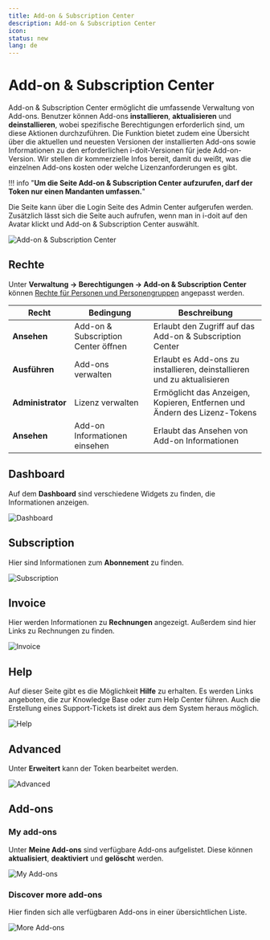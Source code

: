 ```yaml
---
title: Add-on & Subscription Center
description: Add-on & Subscription Center
icon:
status: new
lang: de
---
```


# Add-on & Subscription Center

Add-on & Subscription Center ermöglicht die umfassende Verwaltung von Add-ons. Benutzer können Add-ons **installieren**, **aktualisieren** und **deinstallieren**, wobei spezifische Berechtigungen erforderlich sind, um diese Aktionen durchzuführen. Die Funktion bietet zudem eine Übersicht über die aktuellen und neuesten Versionen der installierten Add-ons sowie Informationen zu den erforderlichen i-doit-Versionen für jede Add-on-Version. Wir stellen dir kommerzielle Infos bereit, damit du weißt, was die einzelnen Add-ons kosten oder welche Lizenzanforderungen es gibt.

!!! info "**Um die Seite Add-on & Subscription Center aufzurufen, darf der Token nur einen Mandanten umfassen.**"

Die Seite kann über die Login Seite des Admin Center aufgerufen werden. Zusätzlich lässt sich die Seite auch aufrufen, wenn man in i-doit auf den Avatar klickt und Add-on & Subscription Center auswählt.

![Add-on & Subscription Center](../assets/images/de/administration/add-on-and-subscription-center/asc-1.png)

## Rechte

Unter **Verwaltung → Berechtigungen → Add-on & Subscription Center** können [Rechte für Personen und Personengruppen](../../effizientes-dokumentieren/rechteverwaltung/index.md) angepasst werden.

| Recht             | Bedingung                           | Beschreibung                                                              |
| ----------------- | ----------------------------------- | ------------------------------------------------------------------------- |
| **Ansehen**       | Add-on & Subscription Center öffnen | Erlaubt den Zugriff auf das Add-on & Subscription Center                  |
| **Ausführen**     | Add-ons verwalten                   | Erlaubt es Add-ons zu installieren, deinstallieren und zu aktualisieren   |
| **Administrator** | Lizenz verwalten                    | Ermöglicht das Anzeigen, Kopieren, Entfernen und Ändern des Lizenz-Tokens |
| **Ansehen**       | Add-on Informationen einsehen       | Erlaubt das Ansehen von Add-on Informationen                              |

## Dashboard

Auf dem **Dashboard** sind verschiedene Widgets zu finden, die Informationen anzeigen.

![Dashboard](../assets/images/de/administration/add-on-and-subscription-center/asc-2.png)

## Subscription

Hier sind Informationen zum **Abonnement** zu finden.

![Subscription](../assets/images/de/administration/add-on-and-subscription-center/asc-3.png)

## Invoice

Hier werden Informationen zu **Rechnungen** angezeigt. Außerdem sind hier Links zu Rechnungen zu finden.

![Invoice](../assets/images/de/administration/add-on-and-subscription-center/asc-4.png)

## Help

Auf dieser Seite gibt es die Möglichkeit **Hilfe** zu erhalten. Es werden Links angeboten, die zur Knowledge Base oder zum Help Center führen. Auch die Erstellung eines Support-Tickets ist direkt aus dem System heraus möglich.

![Help](../assets/images/de/administration/add-on-and-subscription-center/asc-5.png)

## Advanced

Unter **Erweitert** kann der Token bearbeitet werden.

![Advanced](../assets/images/de/administration/add-on-and-subscription-center/asc-6.png)

## Add-ons

### My add-ons

Unter **Meine Add-ons** sind verfügbare Add-ons aufgelistet. Diese können **aktualisiert**, **deaktiviert** und **gelöscht** werden.

![My Add-ons](../assets/images/de/administration/add-on-and-subscription-center/asc-7.png)

### Discover more add-ons

Hier finden sich alle verfügbaren Add-ons in einer übersichtlichen Liste.

![More Add-ons](../assets/images/de/administration/add-on-and-subscription-center/asc-8.png)
